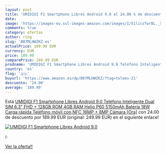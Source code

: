 ```yaml
---
layout: post
title: 'UMIDIGI F1 Smartphone Libres Android 9.0 al 24.00 % de descuento'
date: 
image: 'https://images-eu.ssl-images-amazon.com/images/I/51licsTwrBL._SL200_.jpg'
comments: true
category: ofertas
author: ring
slug: 'B07MLHWZKZ-es'
actualPrice: 189.99 EUR
currency: EUR
price: 189.99
comparePrice: 249.99 EUR
prodname: 'UMIDIGI F1 Smartphone Libres Android 9.0 Teléfono Inteligente Dual SIM 6.3" FHD + 128GB ROM 4GB RAM Helio P60 5150mAh Batería 18W Carga rápida Teléfono móvil con NFC 16MP + 8MP Cámara [Ora]'
country: 'es'
flag: '🇪🇸'
buyurl: 'https://www.amazon.es/dp/B07MLHWZKZ/?tag=tolees-21'
descuento: '24.00'
average: '189.99'
---
```


Está [UMIDIGI F1 Smartphone Libres Android 9.0 Teléfono Inteligente Dual SIM 6.3" FHD + 128GB ROM 4GB RAM Helio P60 5150mAh Batería 18W Carga rápida Teléfono móvil con NFC 16MP + 8MP Cámara [Ora]](https://www.amazon.es/dp/B07MLHWZKZ/?tag=tolees-21) con 24.00 de descuento por 189.99 EUR (original: 249.99 EUR) en el siguiente enlace!

[![UMIDIGI F1 Smartphone Libres Android 9.0](https://images-eu.ssl-images-amazon.com/images/I/51licsTwrBL._SL200_.jpg)](https://www.amazon.es/dp/B07MLHWZKZ/?tag=tolees-21)

ℹ️:


[Ver la oferta!!](https://www.amazon.es/dp/B07MLHWZKZ/?tag=tolees-21)
